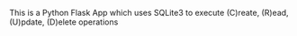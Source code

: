 This is a Python Flask App which uses SQLite3 to execute (C)reate, (R)ead, (U)pdate, (D)elete operations
